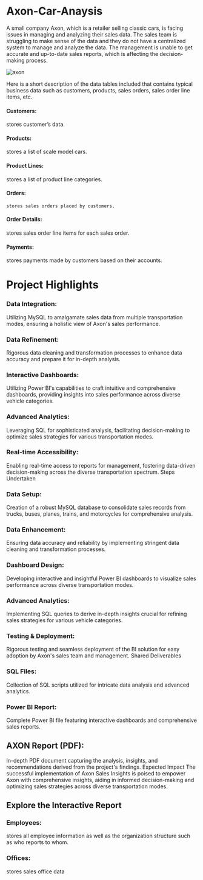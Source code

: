# Axon-Car-Anaysis
      
  A small company Axon, which is a retailer selling classic cars, is facing issues in managing and analyzing their sales data.
  The sales team is struggling to make sense of the data and they do not have a centralized system to manage and analyze the data.
  The management is unable to get accurate and up-to-date sales reports, which is affecting the decision-making process.

 ![axon](https://github.com/rutujadeore15/Axon-Car-Anaysis/assets/140812073/c4da0ae3-606a-4090-8907-622695950acc)



      
       
  Here is a short description of the data tables included that contains typical business data such as
  customers, products, sales orders, sales order line items, etc.


#### Customers:
 stores customer’s data.

#### Products:
 stores a list of scale model cars.

#### Product Lines: 
 stores a list of product line categories.

#### Orders: 
    stores sales orders placed by customers.

#### Order Details:
 stores sales order line items for each sales order.

#### Payments: 
stores payments made by customers based on their accounts.


# Project Highlights


### Data Integration: 
Utilizing MySQL to amalgamate sales data from multiple transportation modes, ensuring a holistic view of Axon's sales performance.

### Data Refinement:
Rigorous data cleaning and transformation processes to enhance data accuracy and prepare it for in-depth analysis.

### Interactive Dashboards:
Utilizing Power BI's capabilities to craft intuitive and comprehensive dashboards, providing insights into sales performance across diverse vehicle categories.

### Advanced Analytics: 
Leveraging SQL for sophisticated analysis, facilitating decision-making to optimize sales strategies for various transportation modes.

### Real-time Accessibility:
Enabling real-time access to reports for management, fostering data-driven decision-making across the diverse transportation spectrum.
Steps Undertaken

### Data Setup: 
Creation of a robust MySQL database to consolidate sales records from trucks, buses, planes, trains, and motorcycles for comprehensive analysis.

### Data Enhancement: 
Ensuring data accuracy and reliability by implementing stringent data cleaning and transformation processes.

### Dashboard Design:
Developing interactive and insightful Power BI dashboards to visualize sales performance across diverse transportation modes.

### Advanced Analytics:
Implementing SQL queries to derive in-depth insights crucial for refining sales strategies for various vehicle categories.

### Testing & Deployment:
Rigorous testing and seamless deployment of the BI solution for easy adoption by Axon's sales team and management.
Shared Deliverables

### SQL Files: 
Collection of SQL scripts utilized for intricate data analysis and advanced analytics.

### Power BI Report:
Complete Power BI file featuring interactive dashboards and comprehensive sales reports.

## AXON Report (PDF):
In-depth PDF document capturing the analysis, insights, and recommendations derived from the project's findings.
Expected Impact
The successful implementation of Axon Sales Insights is poised to empower Axon with comprehensive insights,
aiding in informed decision-making and optimizing sales strategies across diverse transportation modes.

## Explore the Interactive Report

### Employees: 
stores all employee information as well as the organization structure such as who reports to whom.

### Offices:
stores sales office data


